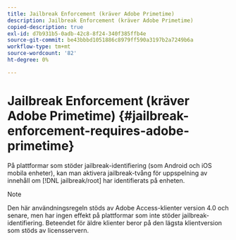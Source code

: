 ```yaml
---
title: Jailbreak Enforcement (kräver Adobe Primetime)
description: Jailbreak Enforcement (kräver Adobe Primetime)
copied-description: true
exl-id: d7b931b5-0adb-42c8-8f24-340f385ffb4e
source-git-commit: be43bbbd1051886c8979ff590a3197b2a7249b6a
workflow-type: tm+mt
source-wordcount: '82'
ht-degree: 0%

---
```


# Jailbreak Enforcement (kräver Adobe Primetime) {#jailbreak-enforcement-requires-adobe-primetime}

På plattformar som stöder jailbreak-identifiering (som Android och iOS mobila enheter), kan man aktivera jailbreak-tvång för uppspelning av innehåll om [!DNL jailbreak/root] har identifierats på enheten.

>[!NOTE]
>
>Den här användningsregeln stöds av Adobe Access-klienter version 4.0 och senare, men har ingen effekt på plattformar som inte stöder jailbreak-identifiering. Beteendet för äldre klienter beror på den lägsta klientversion som stöds av licensservern.
